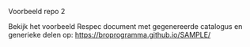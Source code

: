 Voorbeeld repo 2

Bekijk het voorbeeld Respec document met gegenereerde catalogus en generieke delen op: 
https://broprogramma.github.io/SAMPLE/ 